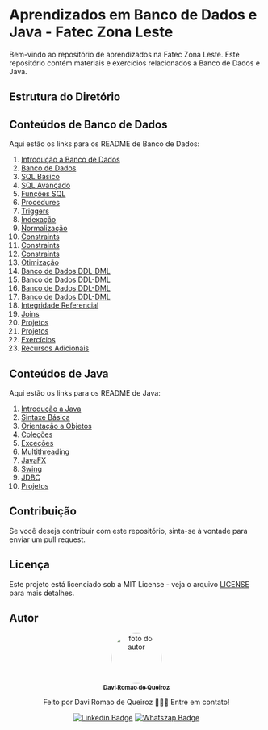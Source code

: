 # Aprendizados em Banco de Dados e Java - Fatec Zona Leste

Bem-vindo ao repositório de aprendizados na Fatec Zona Leste. Este repositório contém materiais e exercícios relacionados a Banco de Dados e Java.

## Estrutura do Diretório


## Conteúdos de Banco de Dados

Aqui estão os links para os README de Banco de Dados:

1. [Introdução a Banco de Dados](Banco_de_Dados/EX01-Exercicios-Extras-Pt1-main/README.md)
2. [Banco de Dados](Banco_de_Dados/EX02-Exercicios-Extras-Pt1--main/README.md)
3. [SQL Básico](Banco_de_Dados/EX03-Exercicios-Extras-Pt1--main/README.md)
4. [SQL Avançado](Banco_de_Dados/EXERCICIO-UNION-LAB-DE-BD-main/README.md)
5. [Funções SQL](Banco_de_Dados/LabBD-Cursores-Aula--main/README.md)
6. [Procedures](Banco_de_Dados/Exercicio-Procedures-QueryDinamica-main/README.md)
7. [Triggers](Banco_de_Dados/LabBD-Triggers-Aula-main/README.md)
8. [Indexação](Banco_de_Dados/Programacao-Estruturada-SQL-main/README.md)
9. [Normalização](Banco_de_Dados/ProgramacaoSQL-main/README.md)
10. [Constraints](Banco_de_Dados/SQL-Constraints-Livraria-main/README.md)
11. [Constraints](Banco_de_Dados/SQL-Constraints3-Maternidade-main/README.md)
12. [Constraints](Banco_de_Dados/SQL-Constraints3-Mecanica-main/README.md)
13. [Otimização](Banco_de_Dados/SQL-DDL-DML-Locadora-SelectCase-Subquery-main/README.md)
14. [Banco de Dados DDL-DML](Banco_de_Dados/SQL-DDL-DML-Locadora-Selects-Agregacao-main/README.md)
15. [Banco de Dados DDL-DML](Banco_de_Dados/SQL-DDL-DML-Locadora-Selects-Join-main/README.md)
16. [Banco de Dados DDL-DML](Banco_de_Dados/SQL-DDL-DML-Locadora-Selects-Agregacao-main/README.md)
17. [Banco de Dados DDL-DML](Banco_de_Dados/SQL-DDL-DML-Locadora-Selects-Join-main/README.md)
18. [Integridade Referencial](Banco_de_Dados/SQL-DDL-DML-Locadora-main/README.md)
19. [Joins](Banco_de_Dados/SQL-DDL-DML-Project-Select-Join-main/README.md)
20. [Projetos](Banco_de_Dados/SQL-DDL-DML-Project-SelectCase-Subquery-main/README.md)
21. [Projetos](Banco_de_Dados/SQL-DDL-DML-Project-main/README.md)
22. [Exercícios](Banco_de_Dados/SQL-DDL-DML-Select-Agregacao-main/README.md)
23. [Recursos Adicionais](Banco_de_Dados/Tarefa-LabBD-Cursores-main/README.md)

## Conteúdos de Java

Aqui estão os links para os README de Java:

1. [Introdução a Java](Java/01_introducao/README.md)
2. [Sintaxe Básica](Java/02_sintaxe_basica/README.md)
3. [Orientação a Objetos](Java/03_orientacao_a_objetos/README.md)
4. [Coleções](Java/04_colecoes/README.md)
5. [Exceções](Java/05_excecoes/README.md)
6. [Multithreading](Java/06_multithreading/README.md)
7. [JavaFX](Java/07_javafx/README.md)
8. [Swing](Java/08_swing/README.md)
9. [JDBC](Java/09_jdbc/README.md)
10. [Projetos](Java/10_projetos/README.md)

## Contribuição

Se você deseja contribuir com este repositório, sinta-se à vontade para enviar um pull request.

## Licença

Este projeto está licenciado sob a MIT License - veja o arquivo [LICENSE](LICENSE) para mais detalhes.

## Autor
<div align="center">
<a href="https://www.linkedin.com/in/felype-dantas-dos-santos-94497b193?utm_source=share&utm_campaign=share_via&utm_content=profile&utm_medium=android_app">
<img style="border-radius: 50%;" src="https://github.com/DaviQzR.png" width="100px;" alt="foto do autor"/>
 <br/>
 <sub><b>Davi Romao de Queiroz</b></sub></a> <a href="https://www.linkedin.com/in/felype-dantas-dos-santos-94497b193?utm_source=share&utm_campaign=share_via&utm_content=profile&utm_medium=android_app" title="Linkedin"> </a>


Feito por Davi Romao de Queiroz 👨🏻‍💻 Entre em contato!

[![Linkedin Badge](https://img.shields.io/badge/DaviQzR-0A66C2.svg?style=for-the-badge&logo=LinkedIn&logoColor=white)](https://www.linkedin.com/in/daviqzdev/)
[![Whatszap Badge](https://img.shields.io/badge/DaviQzR-25D366.svg?style=for-the-badge&logo=WhatsApp&logoColor=white)](https://wa.me/qr/LBYLMDIL5RVGI1)
</div>
